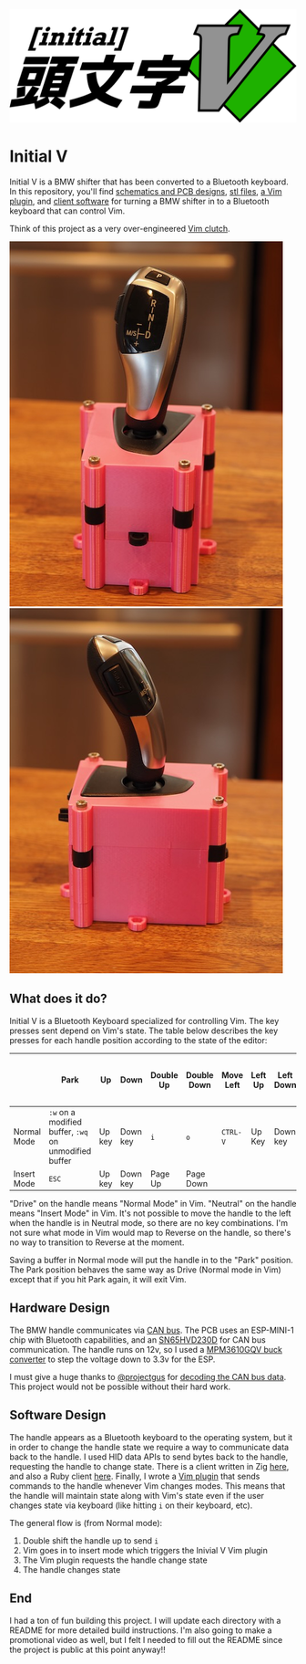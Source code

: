 <p align="center">
  <img src="images/logo.png">
</p>

# Initial V

Initial V is a BMW shifter that has been converted to a Bluetooth keyboard.
In this repository, you'll find [schematics and PCB designs](pcb), [stl files](housing),
[a Vim plugin](vim-plugin), and [client software](client) for turning a BMW
shifter in to a Bluetooth keyboard that can control Vim.

Think of this project as a very over-engineered [Vim clutch](https://github.com/alevchuk/vim-clutch).

![Handle Front View](images/P3010002.jpeg) ![Handle Side View](images/P3010003.jpeg)

## What does it do?

Initial V is a Bluetooth Keyboard specialized for controlling Vim.
The key presses sent depend on Vim's state.
The table below describes the key presses for each handle position according to the state of the editor:

|             |  Park  |  Up  | Down | Double Up | Double Down | Move Left | Left Up | Left Down | Move Right (back to center) |
|-------      |--------|------|------|-----------|-------------|-----------|---------|-----------|------------|
| Normal Mode | `:w` on a modified buffer, `:wq` on unmodified buffer | Up key | Down key | `i` | `o` | `CTRL-V` | Up Key | Down key | `ESC` |
| Insert Mode | `ESC` | Up key | Down key | Page Up | Page Down|           |         |           |            |

"Drive" on the handle means "Normal Mode" in Vim.  "Neutral" on the handle means "Insert Mode" in Vim.
It's not possible to move the handle to the left when the handle is in Neutral mode, so there are no key combinations.
I'm not sure what mode in Vim would map to Reverse on the handle, so there's no way to transition to Reverse at the moment.

Saving a buffer in Normal mode will put the handle in to the "Park" position.
The Park position behaves the same way as Drive (Normal mode in Vim) except that if you hit Park again, it will exit Vim.

## Hardware Design

The BMW handle communicates via [CAN bus](https://en.wikipedia.org/wiki/CAN_bus).
The PCB uses an ESP-MINI-1 chip with Bluetooth capabilities, and an [SN65HVD230D](https://www.digikey.com/en/products/detail/texas-instruments/sn65hvd230d/1574496) for CAN bus communication.
The handle runs on 12v, so I used a [MPM3610GQV buck converter](https://www.digikey.com/en/products/detail/monolithic-power-systems-inc/MPM3610GQV-Z/5292909) to step the voltage down to 3.3v for the ESP.

I must give a huge thanks to [@projectgus](https://aus.social/@projectgus) for [decoding the CAN bus data](https://www.projectgus.com/2022/06/bmw-f-series-gear-selector-part-one-failures/).
This project would not be possible without their hard work.

## Software Design

The handle appears as a Bluetooth keyboard to the operating system, but it in order to change the handle state we require a way to communicate data back to the handle.
I used HID data APIs to send bytes back to the handle, requesting the handle to change state.
There is a client written in Zig [here](client), and also a Ruby client [here](firmware/ctrl.rb).
Finally, I wrote a [Vim plugin](vim-plugin) that sends commands to the handle whenever Vim changes modes.
This means that the handle will maintain state along with Vim's state even if the user changes state via keyboard (like hitting `i` on their keyboard, etc).

The general flow is (from Normal mode):

1. Double shift the handle up to send `i`
2. Vim goes in to insert mode which triggers the Inivial V Vim plugin
3. The Vim plugin requests the handle change state
4. The handle changes state

## End

I had a ton of fun building this project.  I will update each directory with a README for more detailed build instructions.  I'm also going to make a promotional video as well, but I felt I needed to fill out the README since the project is public at this point anyway!!
